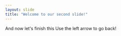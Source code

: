 ```yaml
---
layout: slide
title: "Welcome to our second slide!"
---
```

And now let's finish this
Use the left arrow to go back!
